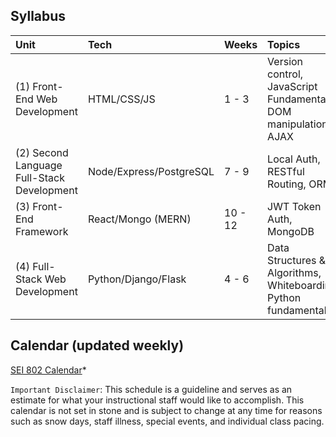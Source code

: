 ## Syllabus

| Unit | Tech | Weeks | Topics |
| :--- | :--- | :--- | :--- |
| \(1\) Front-End Web Development | HTML/CSS/JS | 1 - 3 | Version control, JavaScript Fundamentals, DOM manipulation, AJAX |
| \(2\) Second Language Full-Stack Development | Node/Express/PostgreSQL | 7 - 9 | Local Auth, RESTful Routing, ORMs |
| \(3\) Front-End Framework | React/Mongo \(MERN\) | 10 - 12 | JWT Token Auth, MongoDB |
| \(4\) Full-Stack Web Development | Python/Django/Flask | 4 - 6 | Data Structures & Algorithms, Whiteboarding, Python fundamentals |

## Calendar (updated weekly)

[SEI 802 Calendar](https://calendar.google.com/calendar/embed?src=c_puoit9fft6ek4q8qi0fvp5ncfo%40group.calendar.google.com&ctz=America%2FLos_Angeles)\*

`Important Disclaimer`: This schedule is a guideline and serves as an estimate for what your instructional staff would like to accomplish. This calendar is not set in stone and is subject to change at any time for reasons such as snow days, staff illness, special events, and individual class pacing.

